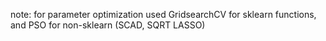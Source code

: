 note: for parameter optimization used GridsearchCV for sklearn functions, and PSO for non-sklearn (SCAD, SQRT LASSO)
